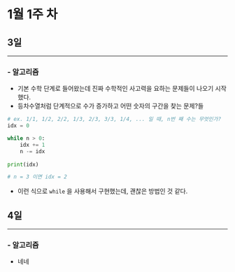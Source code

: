 # 1월 1주 차

## 3일

---

### - 알고리즘

- 기본 수학 단계로 들어왔는데 진짜 수학적인 사고력을 요하는 문제들이 나오기 시작했다.
- 등차수열처럼 단계적으로 수가 증가하고 어떤 숫자의 구간을 찾는 문제?들

```python
# ex. 1/1, 1/2, 2/2, 1/3, 2/3, 3/3, 1/4, ... 일 때, n번 째 수는 무엇인가?
idx = 0

while n > 0:
	idx += 1
	n -= idx
	
print(idx)

# n = 3 이면 idx = 2
```

- 이런 식으로 `while` 을 사용해서 구현했는데, 괜찮은 방법인 것 같다.

## 4일

---

### - 알고리즘

- 네네
